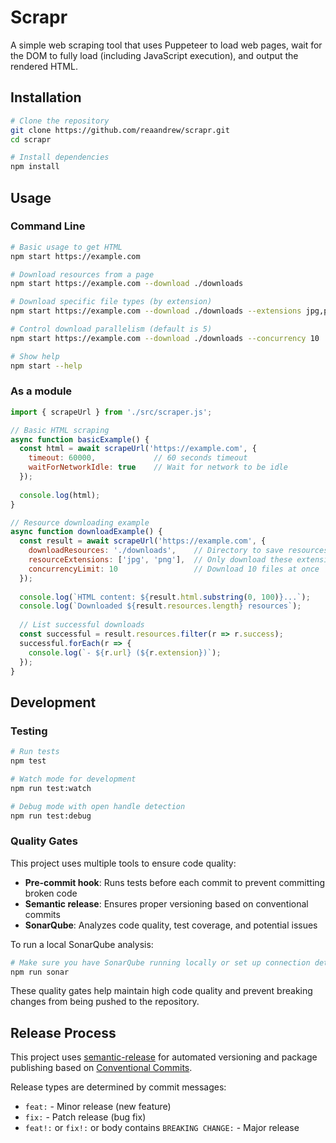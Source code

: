 # Scrapr

A simple web scraping tool that uses Puppeteer to load web pages, wait for the DOM to fully load (including JavaScript execution), and output the rendered HTML.

## Installation

```bash
# Clone the repository
git clone https://github.com/reaandrew/scrapr.git
cd scrapr

# Install dependencies
npm install
```

## Usage

### Command Line

```bash
# Basic usage to get HTML
npm start https://example.com

# Download resources from a page
npm start https://example.com --download ./downloads

# Download specific file types (by extension)
npm start https://example.com --download ./downloads --extensions jpg,png,css

# Control download parallelism (default is 5)
npm start https://example.com --download ./downloads --concurrency 10

# Show help
npm start --help
```

### As a module

```javascript
import { scrapeUrl } from './src/scraper.js';

// Basic HTML scraping
async function basicExample() {
  const html = await scrapeUrl('https://example.com', {
    timeout: 60000,             // 60 seconds timeout
    waitForNetworkIdle: true    // Wait for network to be idle
  });
  
  console.log(html);
}

// Resource downloading example
async function downloadExample() {
  const result = await scrapeUrl('https://example.com', {
    downloadResources: './downloads',    // Directory to save resources
    resourceExtensions: ['jpg', 'png'],  // Only download these extensions
    concurrencyLimit: 10                 // Download 10 files at once
  });
  
  console.log(`HTML content: ${result.html.substring(0, 100)}...`);
  console.log(`Downloaded ${result.resources.length} resources`);
  
  // List successful downloads
  const successful = result.resources.filter(r => r.success);
  successful.forEach(r => {
    console.log(`- ${r.url} (${r.extension})`);
  });
}
```

## Development

### Testing

```bash
# Run tests
npm test

# Watch mode for development
npm run test:watch

# Debug mode with open handle detection
npm run test:debug
```

### Quality Gates

This project uses multiple tools to ensure code quality:

- **Pre-commit hook**: Runs tests before each commit to prevent committing broken code
- **Semantic release**: Ensures proper versioning based on conventional commits
- **SonarQube**: Analyzes code quality, test coverage, and potential issues

To run a local SonarQube analysis:

```bash
# Make sure you have SonarQube running locally or set up connection details
npm run sonar
```

These quality gates help maintain high code quality and prevent breaking changes from being pushed to the repository.

## Release Process

This project uses [semantic-release](https://github.com/semantic-release/semantic-release) for automated versioning and package publishing based on [Conventional Commits](https://www.conventionalcommits.org/).

Release types are determined by commit messages:
- `feat:` - Minor release (new feature)
- `fix:` - Patch release (bug fix)
- `feat!:` or `fix!:` or body contains `BREAKING CHANGE:` - Major release